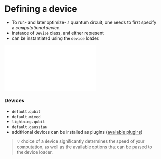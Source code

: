 # Defining a device

- To run- and later optimize- a quantum circuit, one needs to first specify a _computational device_.
- instance of `Device` class, and either represent
- can be instantiated using the `device` loader.

![Defining a devce](./pennylane_example/defining_a_device.py)

### Devices

- `default.qubit`
- `default.mixed`
- `lightning.qubit`
- `default.gaussian`
- addtitional devices can be installed as plugins ([available plugins](https://pennylane.ai/plugins/))

> 💡 choice of a device significantly determines the speed of your computation, as well as the available options that can be passed to the device loader.
